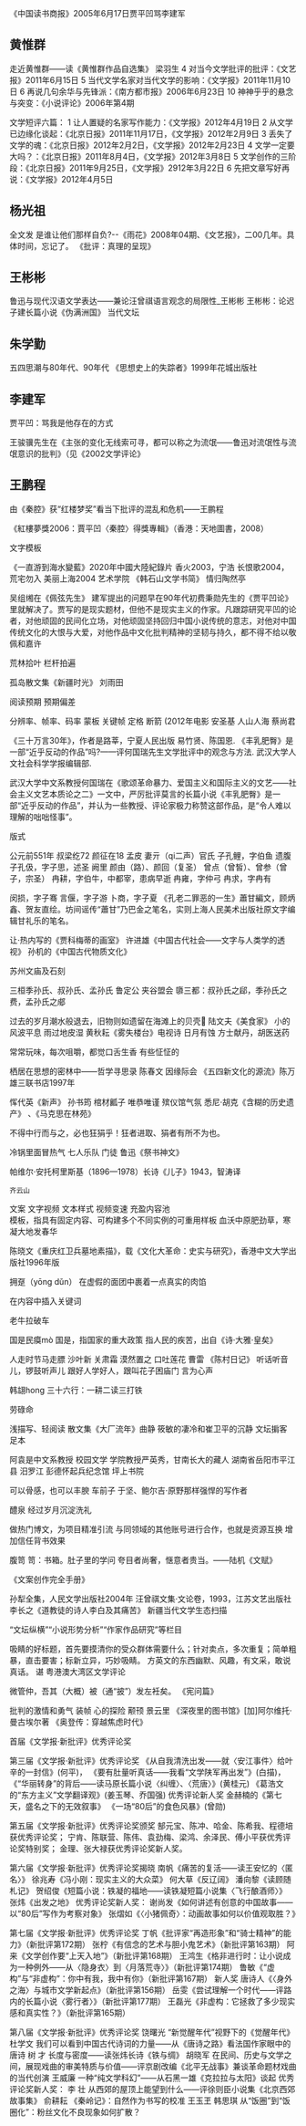 《中国读书商报》2005年6月17日贾平凹骂李建军 

## 黄惟群
走近黄惟群——读《黄惟群作品自选集》     梁羽生
4 对当今文学批评的批评：《文艺报》2011年6月15日
5 当代文学名家对当代文学的影响：《文学报》2011年11月10日
6 再说几句余华与先锋派：《南方都市报》2006年6月23日
10 神神乎乎的悬念与突变：《小说评论》2006年第4期

文学短评六篇：
1 让人置疑的名家写作能力：《文学报》2012年4月19日
2 从文学已边缘化谈起：《北京日报》2011年11月17日，《文学报》2012年2月9日
3 丢失了文学的魂：《北京日报》2012年2月2日，《文学报》2012年2月23日
4 文学一定要大吗？：《北京日报》2011年8月4日，《文学报》2012年3月8日
5 文学创作的三阶段：《北京日报》2011年9月25日，《文学报》2912年3月22日
6 先把文章写好再说：《文学报》2012年4月5日

## 杨光祖
全文发  是谁让他们那样自负?--《雨花》2008年04期、《文艺报》，二00几年。具体时间，忘记了。
《批评：真理的呈现》

## 王彬彬
鲁迅与现代汉语文学表达——兼论汪曾祺语言观念的局限性_王彬彬
王彬彬：论迟子建长篇小说《伪满洲国》    当代文坛

## 朱学勤
五四思潮与80年代、90年代  《思想史上的失踪者》1999年花城出版社


## 李建军
贾平凹：骂我是他存在的方式

王骏骥先生在《主张的变化无线索可寻，都可以称之为流氓——鲁迅对流氓性与流氓意识的批判》（见《2002文学评论》

## 王鹏程
由《秦腔》获“红楼梦奖”看当下批评的混乱和危机——王鹏程

《紅樓夢獎2006：賈平凹〈秦腔〉得獎專輯》（香港：天地圖書，2008）

文字模板

《一直游到海水變藍》2020年中國大陸紀錄片
香火2003，宁浩
长恨歌2004，荒宅勿入
美丽上海2004
艺术学院
《韩石山文学书简》
情归陶然亭     

吴组缃在《佩弦先生》
建军提出的问题早在90年代初费秉勋先生的《贾平凹论》里就解决了。贾写的是现实题材，但他不是现实主义的作家。凡跟踪研究平凹的论者，对他顽固的民间化立场，对他顽固坚持回归中国小说传统的意志，对他对中国传统文化的大恨与大爱，对他作品中文化批判精神的坚韧与持久，都不得不给以敬佩和嘉许

荒林拾叶    栏杆拍遍

孤岛散文集《新疆时光》 刘雨田

阅读预期  预期偏差

分辨率、帧率、码率   蒙板    关键帧   定格
断箭 (2012年电影  安圣基    人山人海  蔡尚君

《三十万言30年》，作者是路莘，宁夏人民出版
易竹贤、陈国恩. 《丰乳肥臀》是一部“近乎反动的作品”吗?——评何国瑞先生文学批评中的观念与方法. 武汉大学人文社会科学学报编辑部.

武汉大学中文系教授何国瑞在《歌颂革命暴力、爱国主义和国际主义的文艺——社会主义文艺本质论之二》一文中，严厉批评莫言的长篇小说《丰乳肥臀》是一部“近乎反动的作品”，并认为一些教授、评论家极力称赞这部作品，是“令人难以理解的咄咄怪事”。

   版式    

公元前551年 叔梁纥72 颜征在18  孟皮
妻亓（qi二声）官氏
子孔鲤，字伯鱼
遗腹子孔伋，字子思，述圣
阙里
颜由（路）、颜回（复圣）
曾点（曾皙）、曾参（曾子，宗圣）
冉耕，字伯牛，中都宰，患病早逝
冉雍，字仲弓
冉求，字冉有

闵损，字子骞
言偃，字子游
卜商，字子夏
《孔老二罪恶的一生》蕭甘編文，顾炳鑫、贺友直绘。坊间谣传“蕭甘”乃巴金之笔名，实则上海人民美术出版社原文字编辑甘礼乐的笔名。

让·热内写的《贾科梅蒂的画室》
许进雄《中国古代社会——文字与人类学的透视》
孙机的《中国古代物质文化》

苏州文庙及石刻

三桓季孙氏、叔孙氏、孟孙氏   鲁定公 夹谷盟会
隳三都：叔孙氏之郈，季孙氏之费，孟孙氏之郕

过去的岁月潮水般退去，旧物则如遗留在海滩上的贝壳🐚
陆文夫《美食家》    小的风波平息    雨过地皮湿   黄秋耘《雾失楼台》电视诗
日月有蚀    方士献丹，胡医送药

常常玩味，每次咀嚼，都觉口舌生香    有些怔怔的

栖居在思想的密林中——哲学寻思录  陈春文   因缘际会
《五四新文化的源流》陈万雄三联书店1997年

恽代英《新声》   孙书筠   棺材瓤子    唯恭唯谨    殡仪馆气氛   悉尼·胡克《含糊的历史遗产》
、《马克思在林苑》

不得中行而与之，必也狂狷乎！狂者进取、狷者有所不为也。

冷锅里面冒热气     七人乐队    门徒      鲁迅《祭书神文》

帕维尔·安托柯里斯基（1896—1978）长诗《儿子》1943，智涛译

    齐云山

文案    文字视频    文本样式  视频变速      充盈内容池  
模板，指具有固定内容、可构建多个不同实例的可重用样板
血沃中原肥劲草，寒凝大地发春华

陈晓文《重庆红卫兵墓地素描》，载《文化大革命：史实与研究》，香港中文大学出版社1996年版

拥趸（yōng dǔn）    在虚假的面团中裹着一点真实的肉馅

在内容中插入关键词   

老牛拉破车   

国是民瘼mò    国是，指国家的重大政策  指人民的疾苦，出自《诗·大雅·皇矣》

人走时节马走膘   沙叶新   关肃霜   漠然置之    口吐莲花    曹雷
《陈村日记》    听话听音儿，锣鼓听声儿   跟好人学好人，跟叫花子困庙门    言为心声

韩翃hong
三十六行：一耕二读三打铁

   劳碌命

浅描写、轻阅读
散文集《大厂流年》曲静
筱敏的凄冷和崔卫平的沉静
文坛掮客    足本

阿袁是中文系教授 校园文学
学院教授严英秀，甘南长大的藏人
湖南省岳阳市平江县  汨罗江  彭德怀起兵纪念馆  坪上书院

可以骨感，也可以丰腴
车前子
于坚、鲍尔吉·原野那样强悍的写作者

醴泉
    经过岁月沉淀洗礼

做热门博文，为项目精准引流
与同领域的其他账号进行合作，也就是资源互换
增加信任背书效果

腹笥 笥：书箱。肚子里的学问
夸目者尚奢，惬意者贵当。——陆机《文赋》

《文案创作完全手册》

孙犁全集，人民文学出版社2004年
汪曾祺文集·文论卷，1993，江苏文艺出版社
李长之《道教徒的诗人李白及其痛苦》
新疆当代文学生态扫描

“文坛纵横”“小说形势分析”“作家作品研究”等栏目

吸睛的好标题，首先要摸清你的受众群体需要什么；针对卖点，多次重复；简单粗暴，直击要害；标新立异，巧妙吸睛。
方英文的东西幽默、风趣，有文采，敢说真话。
谌    粤港澳大湾区文学评论

微管仲，吾其（大概）被（通“披”）发左衽矣。  《宪问篇》

批判的激情和勇气    装帧  心的探险
颟顸
景云里
《深夜里的图书馆》[加]阿尔维托·曼古埃尔著
《奥登传：穿越焦虑时代》


首届《文学报·新批评》优秀评论奖

第三届《文学报·新批评》优秀评论奖
《从自我清洗出发——就〈安江事件〉给叶辛的一封信》(何平)，
《要有肚量听真话——我看“文学陕军再出发”》(白描)，
《“华丽转身”的背后——读马原长篇小说〈纠缠〉、〈荒唐〉》(黄桂元)
《葛浩文的“东方主义”文学翻译观》(姜玉琴、乔国强)
优秀评论新人奖
金赫楠的《第七天，盛名之下的无效叙事》
《一场“80后”的食色风暴》(曾勋)

第五届《文学报·新批评》优秀评论奖颁奖
郜元宝、陈冲、哈金、陈希我、程德培获优秀评论奖；
宁肯、陈联营、陈伟、袁劲梅、梁鸿、余泽民、傅小平获优秀评论奖特别奖；
金理、张大禄获优秀评论奖新人奖。

第六届《文学报·新批评》优秀评论奖揭晓
南帆《痛苦的复活——读王安忆的〈匿名〉》
徐兆寿《冯小刚：现实主义的大众菜》
何大草《反辽阔》
潘向黎《读顾随札记》
贺绍俊《短篇小说：铁凝的福地——读铁凝短篇小说集〈飞行酿酒师〉》
张炜《出发之地》
优秀评论奖新人奖：
谢尚发《如何讲述有创意的中国故事——以“80后”写作为考察对象》
张熠如《〈小猪佩奇〉：动画故事如何以价值观取胜？》

第七届《文学报·新批评》优秀评论奖
丁帆《批评家“再造形象”和“骑士精神”的能力》（新批评第172期）
张柠《有信念的艺术与胆小鬼艺术》（新批评第163期）
阿来《文学创作要“上天入地”》（新批评第168期）
王鸿生《格非进行时：让小说成为一种例外——从〈隐身衣〉到〈月落荒寺〉》（新批评第174期）
鲁敏《“虚构”与“非虚构”：你中有我，我中有你》（新批评第167期）
新人奖
唐诗人《〈身外之海〉与城市文学新起点》（新批评第156期）
岳雯《尝试理解一个时代——评路内的长篇小说〈雾行者〉》（新批评第177期）
王磊光《非虚构：它拯救了多少现实感和真实性？》（新批评第165期）

第八届《文学报·新批评》优秀评论奖
饶曙光
“新觉醒年代”视野下的《觉醒年代》
杜学文
我们可以看到中国古代诗词的力量——从《唐诗之路》看法国作家眼中的唐诗
树  才
长度与密度——读张炜长诗《铁与绸》
胡晓军
在民间、历史与文学之间，展现戏曲的审美特质与价值——评京剧改编《北平无战事》兼谈革命题材戏曲的当代创演
王威廉
一种“纯文学科幻”——从石黑一雄《克拉拉与太阳》谈起
优秀评论奖新人奖：
李  壮
从西郊的屋顶上能望到什么——评徐则臣小说集《北京西郊故事集》
俞耕耘
《秦岭记》：自然作为书写的校准
王玉玊  韩思琪
从“饭圈”到“饭圈化”：粉丝文化不良现象如何扩散？
